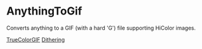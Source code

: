 # AnythingToGif

Converts anything to a GIF (with a hard 'G') file supporting HiColor images.

[TrueColorGIF](https://github.com/donatj/tcgif)
[Dithering](https://tannerhelland.com/2012/12/28/dithering-eleven-algorithms-source-code.html)
